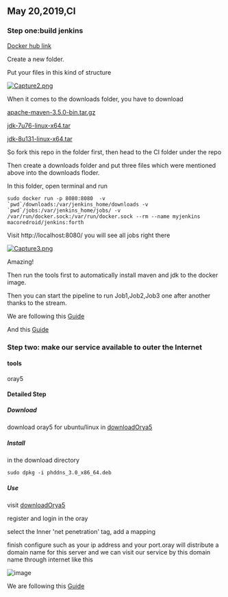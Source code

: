 ## May 20,2019,CI

### Step one:build jenkins

[Docker hub link](<https://hub.docker.com/r/macoredroid/jenkins>)

Create a new folder.<br>

Put your files in this kind of structure <br>

[![Capture2.png](https://i.postimg.cc/Y25y2Z5n/Capture2.png)](https://postimg.cc/mhSS8X2C)<br>

When it comes to the downloads folder, you have to download<br>

[apache-maven-3.5.0-bin.tar.gz](https://archive.apache.org/dist/maven/maven-3/3.5.0/binaries/apache-maven-3.5.0-bin.tar.gz)<br>

[jdk-7u76-linux-x64.tar](http://mirror.cnop.net/jdk/linux/jdk-7u76-linux-x64.tar.gz)<br>

[jdk-8u131-linux-x64.tar](http://mirror.cnop.net/jdk/linux/jdk-8u131-linux-x64.tar.gz)<br>

So fork this repo in the folder first, then head to the CI folder under the repo<br>

Then create a downloads folder and put three files which were mentioned above into the downloads floder.<br>

In this folder, open terminal and run<br>

```shell
sudo docker run -p 8080:8080  -v `pwd`/downloads:/var/jenkins_home/downloads -v `pwd`/jobs:/var/jenkins_home/jobs/ -v /var/run/docker.sock:/var/run/docker.sock --rm --name myjenkins macoredroid/jenkins:forth
```

Visit http://localhost:8080/ you will see all jobs right there<br>

[![Capture3.png](https://i.postimg.cc/wMhsg1Nk/Capture3.png)](https://postimg.cc/RJZ0TVX3)

Amazing!<br>

Then run the tools first to automatically install maven and jdk to the docker image.<br>

Then you can start the pipeline to run Job1,Job2,Job3 one after another thanks to the stream.<br>

We are following this [Guide](<https://dzone.com/articles/dockerizing-jenkins-2-setup-and-using-it-along-wit>)<br>

And this [Guide](<https://dzone.com/articles/dockerizing-jenkins-2-setup-and-using-it-along-wit>)



### Step two: make our service available to outer the Internet 

#### tools 

oray5<br>

#### Detailed Step

##### Download

download oray5 for ubuntu/linux in [downloadOrya5](<https://hsk.oray.com/download/>)

##### Install 
in the download directory
```shell
sudo dpkg -i phddns_3.0_x86_64.deb
```
##### Use 
visit [downloadOrya5](<https://b.oray.com/passport/login?url=https%3A%2F%2Fb.oray.com%2F>)<br>

register and login in the oray<br>

select the Inner 'net penetration' tag, add a mapping<br>

finish configure such as your ip address and your port.oray will distribute a domain name for this server and we can visit our service by this domain name through internet like this

 ![image](https://i.postimg.cc/RZ2ZBKxm/TIM-20190519170203.jpg)

We are following this [Guide](<http://service.oray.com/question/4287.html>)<br>